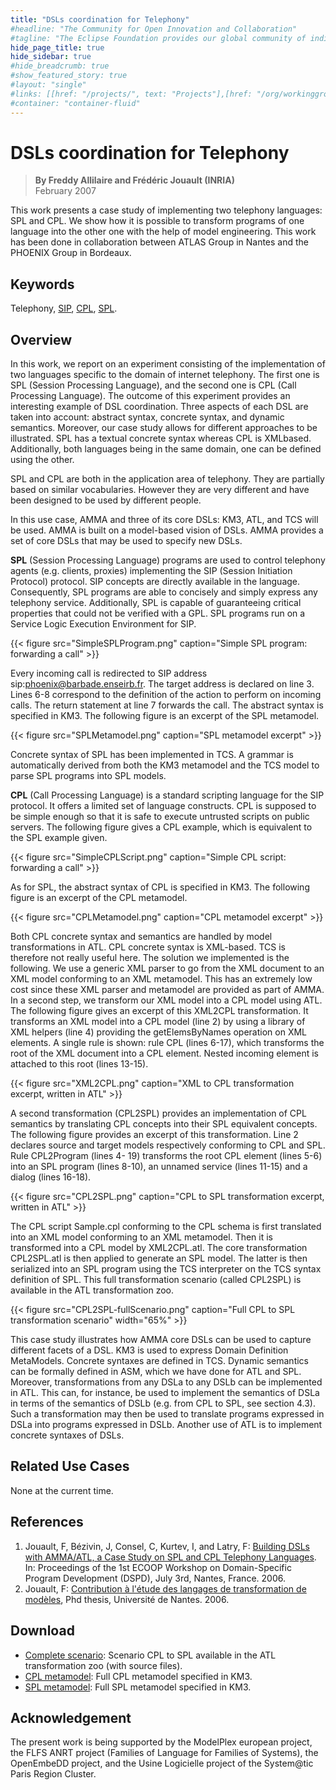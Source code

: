 ```yaml
---
title: "DSLs coordination for Telephony"
#headline: "The Community for Open Innovation and Collaboration"
#tagline: "The Eclipse Foundation provides our global community of individuals and organizations with a mature, scalable, and business-friendly environment for open source software collaboration and innovation."
hide_page_title: true
hide_sidebar: true
#hide_breadcrumb: true
#show_featured_story: true
#layout: "single"
#links: [[href: "/projects/", text: "Projects"],[href: "/org/workinggroups/", text: "Working Group"],[href: "/membership/", text: "Members"],[href: "/org/value", text: "Business Value"]]
#container: "container-fluid"
---
```


# DSLs coordination for Telephony

> **By Freddy Allilaire and Frédéric Jouault (INRIA)** \
> February 2007

This work presents a case study of implementing two telephony languages: SPL and CPL. We show how it is possible to transform programs of one language into the other one with the help of model engineering. This work has been done in collaboration between ATLAS Group in Nantes and the PHOENIX Group in Bordeaux.

## Keywords

Telephony, [SIP](http://www.ietf.org/rfc/rfc3261.txt), [CPL](http://www.faqs.org/rfcs/rfc3880.html), [SPL](http://phoenix.labri.fr/software/spl/).

## Overview

In this work, we report on an experiment consisting of the implementation of two languages specific to the domain of internet telephony. The first one is SPL (Session Processing Language), and the second one is CPL (Call Processing Language). The outcome of this experiment provides an interesting example of DSL coordination. Three aspects of each DSL are taken into account: abstract syntax, concrete syntax, and dynamic semantics. Moreover, our case study allows for different approaches to be illustrated. SPL has a textual concrete syntax whereas CPL is XMLbased. Additionally, both languages being in the same domain, one can be defined using the other.

SPL and CPL are both in the application area of telephony. They are partially based on similar vocabularies. However they are very different and have been designed to be used by different people.

In this use case, AMMA and three of its core DSLs: KM3, ATL, and TCS will be used. AMMA is built on a model-based vision of DSLs. AMMA provides a set of core DSLs that may be used to specify new DSLs.

**SPL** (Session Processing Language) programs are used to control telephony agents (e.g. clients, proxies) implementing the SIP (Session Initiation Protocol) protocol. SIP concepts are directly available in the language. Consequently, SPL programs are able to concisely and simply express any telephony service. Additionally, SPL is capable of guaranteeing critical properties that could not be verified with a GPL. SPL programs run on a Service Logic Execution Environment for SIP.

{{< figure src="SimpleSPLProgram.png" caption="Simple SPL program: forwarding a call" >}}

Every incoming call is redirected to SIP address sip:phoenix@barbade.enseirb.fr. The target address is declared on line 3. Lines 6-8 correspond to the definition of the action to perform on incoming calls. The return statement at line 7 forwards the call. The abstract syntax is specified in KM3. The following figure is an excerpt of the SPL metamodel.

{{< figure src="SPLMetamodel.png" caption="SPL metamodel excerpt" >}}

Concrete syntax of SPL has been implemented in TCS. A grammar is automatically derived from both the KM3 metamodel and the TCS model to parse SPL programs into SPL models.

**CPL** (Call Processing Language) is a standard scripting language for the SIP protocol. It offers a limited set of language constructs. CPL is supposed to be simple enough so that it is safe to execute untrusted scripts on public servers. The following figure gives a CPL example, which is equivalent to the SPL example given.

{{< figure src="SimpleCPLScript.png" caption="Simple CPL script: forwarding a call" >}}

As for SPL, the abstract syntax of CPL is specified in KM3. The following figure is an excerpt of the CPL metamodel.

{{< figure src="CPLMetamodel.png" caption="CPL metamodel excerpt" >}}

Both CPL concrete syntax and semantics are handled by model transformations in ATL. CPL concrete syntax is XML-based. TCS is therefore not really useful here. The solution we implemented is the following. We use a generic XML parser to go from the XML document to an XML model conforming to an XML metamodel. This has an extremely low cost since these XML parser and metamodel are provided as part of AMMA. In a second step, we transform our XML model into a CPL model using ATL. The following figure gives an excerpt of this XML2CPL transformation. It transforms an XML model into a CPL model (line 2) by using a library of XML helpers (line 4) providing the getElemsByNames operation on XML elements. A single rule is shown: rule CPL (lines 6-17), which transforms the root of the XML document into a CPL element. Nested incoming element is attached to this root (lines 13-15).

{{< figure src="XML2CPL.png" caption="XML to CPL transformation excerpt, written in ATL" >}}

A second transformation (CPL2SPL) provides an implementation of CPL semantics by translating CPL concepts into their SPL equivalent concepts. The following figure provides an excerpt of this transformation. Line 2 declares source and target models respectively conforming to CPL and SPL. Rule CPL2Program (lines 4- 19) transforms the root CPL element (lines 5-6) into an SPL program (lines 8-10), an unnamed service (lines 11-15) and a dialog (lines 16-18).

{{< figure src="CPL2SPL.png" caption="CPL to SPL transformation excerpt, written in ATL" >}}

The CPL script Sample.cpl conforming to the CPL schema is first translated into an XML model conforming to an XML metamodel. Then it is transformed into a CPL model by XML2CPL.atl. The core transformation CPL2SPL.atl is then applied to generate an SPL model. The latter is then serialized into an SPL program using the TCS interpreter on the TCS syntax definition of SPL. This full transformation scenario (called CPL2SPL) is available in the ATL transformation zoo.

{{< figure src="CPL2SPL-fullScenario.png" caption="Full CPL to SPL transformation scenario" width="65%" >}}

This case study illustrates how AMMA core DSLs can be used to capture different facets of a DSL. KM3 is used to express Domain Definition MetaModels. Concrete syntaxes are defined in TCS. Dynamic semantics can be formally defined in ASM, which we have done for ATL and SPL. Moreover, transformations from any DSLa to any DSLb can be implemented in ATL. This can, for instance, be used to implement the semantics of DSLa in terms of the semantics of DSLb (e.g. from CPL to SPL, see section 4.3). Such a transformation may then be used to translate programs expressed in DSLa into programs expressed in DSLb. Another use of ATL is to implement concrete syntaxes of DSLs.

## Related Use Cases

None at the current time.

## References

  1. Jouault, F, Bézivin, J, Consel, C, Kurtev, I, and Latry, F: [Building DSLs with AMMA/ATL, a Case Study on SPL and CPL Telephony Languages](http://www.sciences.univ-nantes.fr/lina/atl/bibliography/DSPD06). In: Proceedings of the 1st ECOOP Workshop on Domain-Specific Program Development (DSPD), July 3rd, Nantes, France. 2006.
  2. Jouault, F: [Contribution à l'étude des langages de transformation de modèles](http://www.sciences.univ-nantes.fr/lina/atl/bibliography/Jouault06), Phd thesis, Université de Nantes. 2006.

##  Download

  * [Complete scenario](../../atltransformations/#cpl-to-spl): Scenario CPL to SPL available in the ATL transformation zoo (with source files).
  * [CPL metamodel](https://www.eclipse.org/gmt/am3/zoos/atlanticZoo/#CPL): Full CPL metamodel specified in KM3.
  * [SPL metamodel](http://www.eclipse.org/gmt/am3/zoos/atlanticZoo/#SPL): Full SPL metamodel specified in KM3.

## Acknowledgement

The present work is being supported by the ModelPlex european project, the FLFS ANRT project (Families of Language for Families of Systems), the OpenEmbeDD project, and the Usine Logicielle project of the System@tic Paris Region Cluster.
